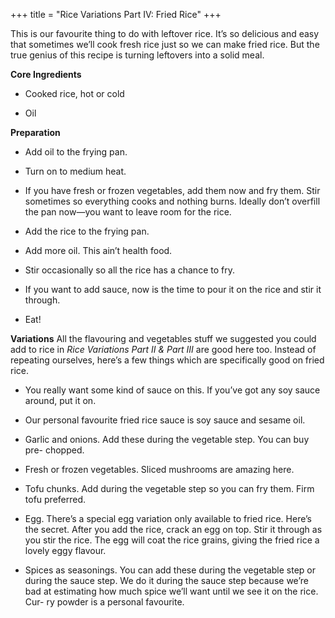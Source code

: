 +++
title = "Rice Variations Part IV: Fried Rice"
+++

This is our favourite thing to do with leftover rice. It’s so delicious and easy
that sometimes we’ll cook fresh rice just so we can make fried rice. But the
true genius of this recipe is turning leftovers into a solid meal.

**Core Ingredients**

- Cooked rice, hot or cold

- Oil

**Preparation**

- Add oil to the frying pan.

- Turn on to medium heat.

- If you have fresh or frozen vegetables, add them now and fry them. Stir
  sometimes so everything cooks and nothing burns. Ideally don’t overfill
  the pan now—you want to leave room for the rice.

- Add the rice to the frying pan.

- Add more oil. This ain’t health food.

- Stir occasionally so all the rice has a chance to fry.

- If you want to add sauce, now is the time to pour it on the rice and stir it
  through.

- Eat!

**Variations**
All the flavouring and vegetables stuff we suggested you could add to rice
in _Rice Variations Part II & Part III_ are good here too. Instead of repeating
ourselves, here’s a few things which are specifically good on fried rice.

- You really want some kind of sauce on this. If you’ve got any soy sauce
  around, put it on.

- Our personal favourite fried rice sauce is soy sauce and sesame oil.

- Garlic and onions. Add these during the vegetable step. You can buy pre-
  chopped.

- Fresh or frozen vegetables. Sliced mushrooms are amazing here.

- Tofu chunks. Add during the vegetable step so you can fry them. Firm
  tofu preferred.

- Egg. There’s a special egg variation only available to fried rice. Here’s
  the secret. After you add the rice, crack an egg on top. Stir it through as
  you stir the rice. The egg will coat the rice grains, giving the fried rice a
  lovely eggy flavour.

- Spices as seasonings. You can add these during the vegetable step or
  during the sauce step. We do it during the sauce step because we’re bad
  at estimating how much spice we’ll want until we see it on the rice. Cur-
  ry powder is a personal favourite.
